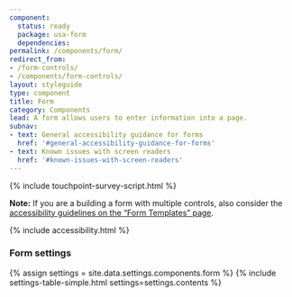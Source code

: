 ```yaml
---
component:
  status: ready
  package: usa-form
  dependencies:
permalink: /components/form/
redirect_from:
- /form-controls/
- /components/form-controls/
layout: styleguide
type: component
title: Form
category: Components
lead: A form allows users to enter information into a page.
subnav:
- text: General accessibility guidance for forms
  href: '#general-accessibility-guidance-for-forms'
- text: Known issues with screen readers
  href: '#known-issues-with-screen-readers'
---
```


{% include touchpoint-survey-script.html %}

<div class="site-note"><strong>Note:</strong> If you are a building a form with multiple controls, also consider the <a href="{{ site.baseurl }}/form-templates/">accessibility guidelines on the “Form Templates” page</a>.</div>

{% include accessibility.html %}

<div id="settings" class="usa-prose site-prose margin-top-5">
  <h3 class="usa-heading heading-margin-alt">Form settings</h3>
  {% assign settings = site.data.settings.components.form %}
  {% include settings-table-simple.html
    settings=settings.contents
  %}
</div>
